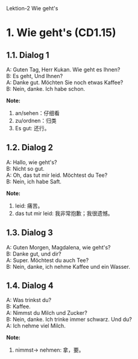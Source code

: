 <section id="title">Lektion-2 Wie geht's</section>

# 1. Wie geht's (CD1.15)

## 1.1. Dialog 1

A: Guten Tag, Herr Kukan. Wie geht es Ihnen? <br/>
B: Es geht, Und Ihnen? <br/>
A: Danke gut. Möchten Sie noch etwas Kaffee? <br/>
B: Nein, danke. Ich habe schon. <br/>

**Note:**

1. an/sehen：仔细看
2. zu/ordnen：归类
3. Es gut: 还行。

## 1.2. Dialog 2

A: Hallo, wie geht's? <br/>
B: Nicht so gut. <br/>
A: Oh, das tut mir leid. Möchtest du Tee? <br/>
B: Nein, ich habe Saft. <br/>

**Note:**

1. leid: 痛苦。
2. das tut mir leid: 我非常抱歉；我很遗憾。

## 1.3. Dialog 3

A: Guten Morgen, Magdalena, wie geht's? <br/>
B: Danke gut, und dir? <br/>
A: Super. Möchtest du auch Tee? <br/>
B: Nein, danke, ich nehme Kaffee und ein Wasser. <br/>

## 1.4. Dialog 4

A: Was trinkst du? <br/>
B: Kaffee. <br/>
A: Nimmst du Milch und Zucker? <br/>
B: Nein, danke. Ich trinke immer schwarz. Und du? <br/>
A: Ich nehme viel Milch.

**Note:**

1. nimmst-> nehmen: 拿，要。